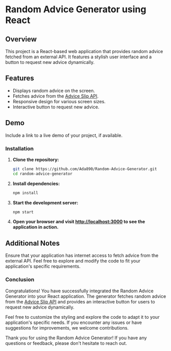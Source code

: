 # Random Advice Generator using React

## Overview

This project is a React-based web application that provides random advice fetched from an external API. It features a stylish user interface and a button to request new advice dynamically.

## Features

- Displays random advice on the screen.
- Fetches advice from the [Advice Slip API](https://api.adviceslip.com/).
- Responsive design for various screen sizes.
- Interactive button to request new advice.

## Demo

Include a link to a live demo of your project, if available.

### Installation

1. **Clone the repository:**

    ```bash
    git clone https://github.com/Ada890/Random-Advice-Generator.git
    cd random-advice-generator
    ```

2. **Install dependencies:**

    ```bash
    npm install
    ```

3. **Start the development server:**

    ```bash
    npm start
    ```

4. **Open your browser and visit [http://localhost:3000](http://localhost:3000) to see the application in action.**





## Additional Notes
Ensure that your application has internet access to fetch advice from the external API.
Feel free to explore and modify the code to fit your application's specific requirements.

### Conclusion

Congratulations! You have successfully integrated the Random Advice Generator into your React application. The generator fetches random advice from the [Advice Slip API](https://api.adviceslip.com/) and provides an interactive button for users to request new advice dynamically.

Feel free to customize the styling and explore the code to adapt it to your application's specific needs. If you encounter any issues or have suggestions for improvements, we welcome contributions.

Thank you for using the Random Advice Generator! If you have any questions or feedback, please don't hesitate to reach out.

